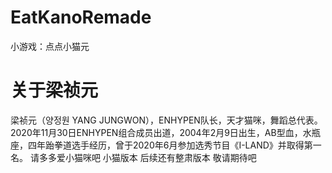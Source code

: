 # EatKanoRemade
小游戏：点点小猫元
# 关于梁祯元
梁祯元（양정원 YANG JUNGWON），ENHYPEN队长，天才猫咪，舞蹈总代表。2020年11月30日ENHYPEN组合成员出道，2004年2月9日出生，AB型血，水瓶座，四年跆拳道选手经历，曾于2020年6月参加选秀节目《I-LAND》并取得第一名。
请多多爱小猫咪吧 小猫版本 后续还有整肃版本 敬请期待吧
